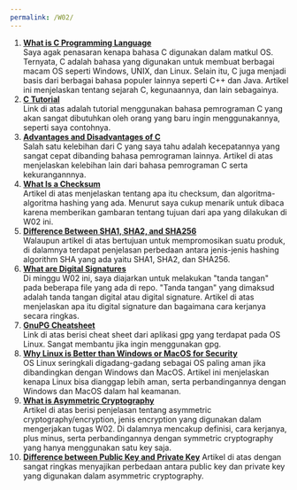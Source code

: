 ```yaml
---
permalink: /W02/
---
```

1. **[What is C Programming Language](https://www.guru99.com/c-programming-language.html)**  
   Saya agak penasaran kenapa bahasa C digunakan dalam matkul OS. Ternyata, C adalah bahasa yang digunakan untuk membuat berbagai macam OS seperti Windows, UNIX, dan Linux. Selain itu, C juga menjadi basis dari berbagai bahasa populer lainnya seperti C++ dan Java. Artikel ini menjelaskan tentang sejarah C, kegunaannya, dan lain sebagainya.
2. **[C Tutorial](https://www.tutorialspoint.com/cprogramming/index.htm)**  
   Link di atas adalah tutorial menggunakan bahasa pemrograman C yang akan sangat dibutuhkan oleh orang yang baru ingin menggunakannya, seperti saya contohnya.
3. **[Advantages and Disadvantages of C](https://data-flair.training/blogs/advantages-and-disadvantages-of-c/)**  
   Salah satu kelebihan dari C yang saya tahu adalah kecepatannya yang sangat cepat dibanding bahasa pemrograman lainnya. Artikel di atas menjelaskan kelebihan lain dari bahasa pemrograman C serta kekurangannnya.
4. **[What Is a Checksum](https://www.howtogeek.com/363735/what-is-a-checksum-and-why-should-you-care/)**  
   Artikel di atas menjelaskan tentang apa itu checksum, dan algoritma-algoritma hashing yang ada. Menurut saya cukup menarik untuk dibaca karena memberikan gambaran tentang tujuan dari apa yang dilakukan di W02 ini.
5. **[Difference Between SHA1, SHA2, and SHA256](https://www.thesslstore.com/blog/difference-sha-1-sha-2-sha-256-hash-algorithms/)**  
   Walaupun artikel di atas bertujuan untuk mempromosikan suatu produk, di dalamnya terdapat penjelasan perbedaan antara jenis-jenis hashing algorithm SHA yang ada yaitu SHA1, SHA2, dan SHA256.
6. **[What are Digital Signatures](https://www.zoho.com/sign/how-it-works/electronic-signature/digital-signature.html)**  
   Di minggu W02 ini, saya diajarkan untuk melakukan "tanda tangan" pada beberapa file yang ada di repo. "Tanda tangan" yang dimaksud adalah tanda tangan digital atau digital signature. Artikel di atas menjelaskan apa itu digital signature dan bagaimana cara kerjanya secara ringkas.
7. **[GnuPG Cheatsheet](https://devhints.io/gnupg)**  
   Link di atas berisi cheat sheet dari aplikasi gpg yang terdapat pada OS Linux. Sangat membantu jika ingin menggunakan gpg.
8. **[Why Linux is Better than Windows or MacOS for Security](https://www.computerworld.com/article/3252823/why-linux-is-better-than-windows-or-macos-for-security.html)**  
   OS Linux seringkali digadang-gadang sebagai OS paling aman jika dibandingkan dengan Windows dan MacOS. Artikel ini menjelaskan kenapa Linux bisa dianggap lebih aman, serta perbandingannya dengan Windows dan MacOS dalam hal keamanan.
9. **[What is Asymmetric Cryptography](https://searchsecurity.techtarget.com/definition/asymmetric-cryptography)**  
    Artikel di atas berisi penjelasan tentang asymmetric cryptography/encryption, jenis encryption yang digunakan dalam mengerjakan tugas W02. Di dalamnya mencakup definisi, cara kerjanya, plus minus, serta perbandingannya dengan symmetric cryptography yang hanya menggunakan satu key saja.
10. **[Difference between Public Key and Private Key](https://www.tutorialspoint.com/difference-between-private-key-and-public-key)**
    Artikel di atas dengan sangat ringkas menyajikan perbedaan antara public key dan private key yang digunakan dalam asymmetric cryptography.